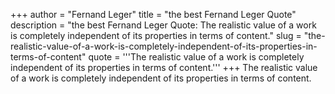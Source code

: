 +++
author = "Fernand Leger"
title = "the best Fernand Leger Quote"
description = "the best Fernand Leger Quote: The realistic value of a work is completely independent of its properties in terms of content."
slug = "the-realistic-value-of-a-work-is-completely-independent-of-its-properties-in-terms-of-content"
quote = '''The realistic value of a work is completely independent of its properties in terms of content.'''
+++
The realistic value of a work is completely independent of its properties in terms of content.
